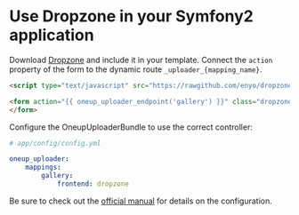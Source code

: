 Use Dropzone in your Symfony2 application
=========================================

Download [Dropzone](http://www.dropzonejs.com/) and include it in your template. Connect the `action` property of the form to the dynamic route `_uploader_{mapping_name}`.

```html
<script type="text/javascript" src="https://rawgithub.com/enyo/dropzone/master/downloads/dropzone.js"></script>

<form action="{{ oneup_uploader_endpoint('gallery') }}" class="dropzone">
</form>
```

Configure the OneupUploaderBundle to use the correct controller:

```yaml
# app/config/config.yml

oneup_uploader:
    mappings:
        gallery:
            frontend: dropzone
```

Be sure to check out the [official manual](http://www.dropzonejs.com/) for details on the configuration.